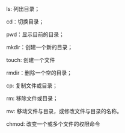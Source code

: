 ls: 列出目录； 

cd：切换目录； 

pwd：显示目前的目录； 

mkdir：创建一个新的目录； 

touch: 创建一个文件

rmdir：删除一个空的目录； 

cp: 复制文件或目录； 

rm: 移除文件或目录； 

mv: 移动文件与目录，或修改文件与目录的名称。 

chmod: 改变一个或多个文件的权限命令